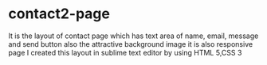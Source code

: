 # contact2-page
It is the layout of contact page which has text area of name, email,  message and send button also the attractive background image it is also responsive page I created this layout in sublime text editor by using HTML 5,CSS 3
